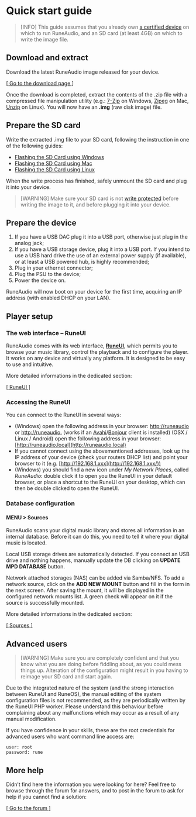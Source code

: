 # Quick start guide

> [INFO] This guide assumes that you already own [a certified device](http://www.runeaudio.com/certified-devices/ "Certified devices") on which to run RuneAudio, and an SD card (at least 4GB) on which to write the image file.

## Download and extract

Download the latest RuneAudio image released for your device.

[[ Go to the download page ]](http://www.runeaudio.com/download/ "Download")

Once the download is completed, extract the contents of the .zip file with a compressed file manipulation utility (e.g.: [7-Zip](http://www.7-zip.org/download.html) on Windows, [Zipeg](http://www.zipeg.com/) on Mac, [Unzip](http://linux.about.com/od/commands/l/blcmdl1_unzip.htm) on Linux). You will now have an **.img** (raw disk image) file.

## Prepare the SD card

Write the extracted .img file to your SD card, following the instruction in one of the following guides:

*   [Flashing the SD Card using Windows](../quick-start/sd-card-setup-windows.md)
*   [Flashing the SD Card using Mac](../quick-start/sd-card-setup-mac.md)
*   [Flashing the SD Card using Linux](../quick-start/sd-card-setup-linux.md)

When the write process has finished, safely unmount the SD card and plug it into your device.

> [WARNING] Make sure your SD card is not [write protected](http://kb.sandisk.com/app/answers/detail/a_id/1102/~/memory-card-is-write-protected-or-locked) before writing the image to it, and before plugging it into your device.

## Prepare the device

1.  If you have a USB DAC plug it into a USB port, otherwise just plug in the analog jack;
2.  If you have a USB storage device, plug it into a USB port. If you intend to use a USB hard drive the use of an external power supply (if available), or at least a USB powered hub, is highly recommended;
3.  Plug in your ethernet connector;
4.  Plug the PSU to the device;
5.  Power the device on.

RuneAudio will now boot on your device for the first time, acquiring an IP address (with enabled DHCP on your LAN).

## Player setup

### The web interface &#8211; RuneUI

RuneAudio comes with its web interface, **[RuneUI](http://www.runeaudio.com/about/#runeui "RuneUI")**, which permits you to browse your music library, control the playback and to configure the player. It works on any device and virtually any platform. It is designed to be easy to use and intuitive.

More detailed informations in the dedicated section:

[[ RuneUI ]](../runeui/runeui.md)

### Accessing the RuneUI

You can connect to the RuneUI in several ways:

*   (Windows) open the following address in your browser: [http://runeaudio](http://runeaudio) or [http://runeaudio.](http://runeaudio.) (works if an [Avahi](http://en.wikipedia.org/wiki/Avahi_%28software%29 "Avahi")/[Bonjour](http://en.wikipedia.org/wiki/Bonjour_%28software%29 "Bonjour") client is installed)
 (OSX / Linux / Android) open the following address in your browser: [http://runeaudio.local](http://runeaudio.local)
*   If you cannot connect using the abovementioned addresses, look up the IP address of your device (check your routers DHCP list) and point your browser to it (e.g. [http://192.168.1.xxx](http://192.168.1.xxx/))
*   (Windows) you should find a new icon under _My Network Places_, called _RuneAudio_: double click it to open you the RuneUI in your default browser, or place a shortcut to the RuneUI on your desktop, which can then be double clicked to open the RuneUI.

### Database configuration

#### MENU > Sources

RuneAudio scans your digital music library and stores all information in an internal database.
Before it can do this, you need to tell it where your digital music is located.

Local USB storage drives are automatically detected. If you connect an USB drive and nothing happens, manually update the DB clicking on **UPDATE MPD DATABASE** button.

Network attached storages (NAS) can be added via Samba/NFS. To add a network source, click on the **ADD NEW MOUNT** button and fill in the form in the next screen. After saving the mount, it will be displayed in the configured network mounts list. A green check will appear on it if the source is successfully mounted.

More detailed informations in the dedicated section:

[[ Sources ]](../runeui/sources.md)

## Advanced users

> [WARNING] <i class="fa fa-exclamation sx"></i> Make sure you are completely confident and that you know what you are doing before fiddling about, as you could mess things up. Alteration of the configuration might result in you having to reimage your SD card and start again.

Due to the integrated nature of the system (and the strong interaction between RuneUI and RuneOS), the manual editing of the system configuration files is not recommended, as they are periodically written by the RuneUI PHP worker. Please understand this behaviour before complaining about any malfunctions which may occur as a result of any manual modification.

If you have confidence in your skills, these are the root credentials for advanced users who want command line access are:

    user: root
    password: rune

## More help

Didn&#8217;t find here the information you were looking for here?
 Feel free to browse through the forum for answers, and to post in the forum to ask for help if you cannot find a solution:

[[ Go to the forum ]](http://www.runeaudio.com/forum/ "RuneAudio Forum")
